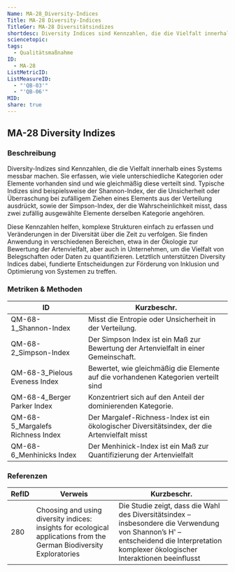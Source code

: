 ```yaml
---
Name: MA-28_Diversity-Indices
Title: MA-28 Diversity-Indices
TitleGer: MA-28 Diversitätsindizes
shortdesc: Diversity Indices sind Kennzahlen, die die Vielfalt innerhalb eines Systems messbar machen.
sciencetopic: 
tags:
  - Qualitätsmaßnahme
ID:
  - MA-28
ListMetricID: 
ListMeasureID:
  - "'QB-03'"
  - "'QB-06'"
MID: 
share: true
---
```

## MA-28 Diversity Indizes

### Beschreibung

Diversity-Indizes sind Kennzahlen, die die Vielfalt innerhalb eines Systems messbar machen. Sie erfassen, wie viele unterschiedliche Kategorien oder Elemente vorhanden sind und wie gleichmäßig diese verteilt sind. Typische Indizes sind beispielsweise der Shannon-Index, der die Unsicherheit oder Überraschung bei zufälligem Ziehen eines Elements aus der Verteilung ausdrückt, sowie der Simpson-Index, der die Wahrscheinlichkeit misst, dass zwei zufällig ausgewählte Elemente derselben Kategorie angehören.

Diese Kennzahlen helfen, komplexe Strukturen einfach zu erfassen und Veränderungen in der Diversität über die Zeit zu verfolgen. Sie finden Anwendung in verschiedenen Bereichen, etwa in der Ökologie zur Bewertung der Artenvielfalt, aber auch in Unternehmen, um die Vielfalt von Belegschaften oder Daten zu quantifizieren. Letztlich unterstützen Diversity Indices dabei, fundierte Entscheidungen zur Förderung von Inklusion und Optimierung von Systemen zu treffen.


### Metriken & Methoden

| ID                               | Kurzbeschr.                                                                                    |
| -------------------------------- | ---------------------------------------------------------------------------------------------- |
| QM-68-1_Shannon-Index            | Misst die Entropie oder Unsicherheit in der Verteilung.                                        |
| QM-68-2_Simpson-Index            | Der Simpson Index ist ein Maß zur Bewertung der Artenvielfalt in einer Gemeinschaft.           |
| QM-68-3_Pielous Eveness Index    | Bewertet, wie gleichmäßig die Elemente auf die vorhandenen Kategorien verteilt sind            |
| QM-68-4_Berger Parker Index      | Konzentriert sich auf den Anteil der dominierenden Kategorie.                                  |
| QM-68-5_Margalefs Richness Index | Der Margalef-Richness-Index ist ein ökologischer Diversitätsindex, der die Artenvielfalt misst |
| QM-68-6_Menhinicks Index         | Der Menhinick-Index ist ein Maß zur Quantifizierung der Artenvielfalt                          |


### Referenzen

| RefID | Verweis                                                                                                                 | Kurzbeschr.                                                                                                                                                                            |
| ----- | ----------------------------------------------------------------------------------------------------------------------- | -------------------------------------------------------------------------------------------------------------------------------------------------------------------------------------- |
| 280   |  Choosing and using diversity indices: insights for ecological applications from the German Biodiversity Exploratories  | Die Studie zeigt, dass die Wahl des Diversitätsindex – insbesondere die Verwendung von Shannon’s H' – entscheidend die Interpretation komplexer ökologischer Interaktionen beeinflusst |
